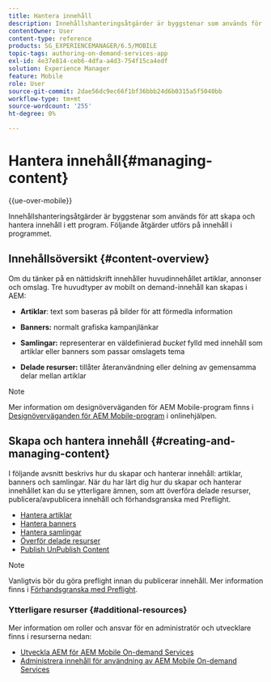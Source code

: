 ```yaml
---
title: Hantera innehåll
description: Innehållshanteringsåtgärder är byggstenar som används för att skapa och hantera innehåll i ett program. Följ den här sidan om du vill veta mer.
contentOwner: User
content-type: reference
products: SG_EXPERIENCEMANAGER/6.5/MOBILE
topic-tags: authoring-on-demand-services-app
exl-id: 4e37e814-ceb6-4dfa-a4d3-754f15ca4edf
solution: Experience Manager
feature: Mobile
role: User
source-git-commit: 2dae56dc9ec66f1bf36bbb24d6b0315a5f5040bb
workflow-type: tm+mt
source-wordcount: '255'
ht-degree: 0%

---
```


# Hantera innehåll{#managing-content}

{{ue-over-mobile}}

Innehållshanteringsåtgärder är byggstenar som används för att skapa och hantera innehåll i ett program. Följande åtgärder utförs på innehåll i programmet.

## Innehållsöversikt {#content-overview}

Om du tänker på en nättidskrift innehåller huvudinnehållet artiklar, annonser och omslag. Tre huvudtyper av mobilt on demand-innehåll kan skapas i AEM:

* **Artiklar**: text som baseras på bilder för att förmedla information
* **Banners:** normalt grafiska kampanjlänkar
* **Samlingar:** representerar en väldefinierad *bucket* fylld med innehåll som artiklar eller banners som passar omslagets tema

* **Delade resurser:** tillåter återanvändning eller delning av gemensamma delar mellan artiklar

>[!NOTE]
>
>Mer information om designöverväganden för AEM Mobile-program finns i [Designöverväganden för AEM Mobile-program](https://helpx.adobe.com/se/digital-publishing-solution/help/design-app.html) i onlinehjälpen.

## Skapa och hantera innehåll {#creating-and-managing-content}

I följande avsnitt beskrivs hur du skapar och hanterar innehåll: artiklar, banners och samlingar. När du har lärt dig hur du skapar och hanterar innehållet kan du se ytterligare ämnen, som att överföra delade resurser, publicera/avpublicera innehåll och förhandsgranska med Preflight.

* [Hantera artiklar](/help/mobile/mobile-on-demand-managing-articles.md)
* [Hantera banners](/help/mobile/mobile-on-demand-managing-banners.md)
* [Hantera samlingar](/help/mobile/mobile-on-demand-managing-collections.md)
* [Överför delade resurser](/help/mobile/mobile-on-demand-shared-resources.md)
* [Publish UnPublish Content](/help/mobile/mobile-on-demand-publishing-unpublishing.md)

>[!NOTE]
>
>Vanligtvis bör du göra preflight innan du publicerar innehåll. Mer information finns i [Förhandsgranska med Preflight](/help/mobile/aem-mobile-manage-ondemand-services.md).

### Ytterligare resurser {#additional-resources}

Mer information om roller och ansvar för en administratör och utvecklare finns i resurserna nedan:

* [Utveckla AEM för AEM Mobile On-demand Services](/help/mobile/aem-mobile-on-demand.md)
* [Administrera innehåll för användning av AEM Mobile On-demand Services](/help/mobile/aem-mobile.md)
